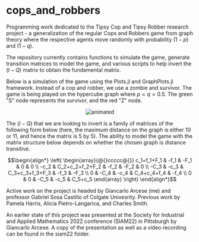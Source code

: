 # cops_and_robbers
 Programming work dedicated to the Tipsy Cop and Tipsy Robber research project - a generalization of the regular Cops and Robbers game from graph theory where the respective agents move randomly with probability $(1-p)$ and $(1-q)$. 

The repository currently contains functions to simulate the game, generate transition matrices to model the game, and various scripts to help invert the $(I-Q)$ matrix to obtain the fundamental matrix.

Below is a simulation of the game using the Plots.jl and GraphPlots.jl framework. Instead of a cop and robber, we use a zombie and survivor. The game is being played on the hypercube graph where $p = q = 0.5$. The green "S" node represents the survivor, and the red "Z" node.
<br />
<p align="center">
    <img src="https://github.com/Garcese/cops_and_robbers/blob/main/simulation.gif" alt="animated" />
</p>

The $(I-Q)$ that we are looking to invert is a family of matrices of the following form below (here, the maximum distance on the graph is either 10 or 11, and hence the matrix is 5 by 5). The ability to model the game with the matrix structure below depends on whether the chosen graph is distance transitive.

```math
\begin{align*}
    \left(
    \begin{array}{@{}ccccc@{}} 
    	c_1+f_1+F_1 & -f_1 & -F_1 & 0 & 0           \\
    	-c_2 & C_2+c_2+f_2+F_2 & -f_2 & -F_2 & 0    \\
    	-C_3 & -c_3 & C_3+c_3+f_3+F_3 & -f_3 & -F_3 \\
    	0 & -C_4 & -c_4 & C_4+c_4+f_4 & -f_4        \\
        0 & 0 & -C_5 & -c_5 & C_5+c_5
    \end{array}
    \right)    
\end{align*}
```

Active work on the project is headed by Giancarlo Arcese (me) and professor Gabriel Sosa Castillo of Colgate Univesrity. Previous work by Pamela Harris, Alicia Pietro-Langarica, and Charles Smith.

An earlier state of this project was presented at the Society for Industrial and Applied Mathematics 2022 conference (SIAM22) in Pittsburgh by Giancarlo Arcese. A copy of the presentation as well as a video recording can be found in the siam22 folder.